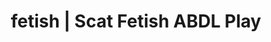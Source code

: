 ---
categories:
- Queer Kinks
- E-Girl Erotica
- Gender-Fluid
- Shibari
- Gothic Erotica
image: /assets/images/1747713801467.png
layout: post
schema:
  description: Premium adult content featuring ABDL Play, Scat Fetish. High-quality
    artwork with erotic themes.
  keywords:
  - E-Girl Erotica
  - ABDL Play
  - Scat Fetish
  - Digital Dominance
  - Sensual Cosplay
  - POV Erotica
  - Self-Pleasure
  name: 1747713801467 | ABDL Play Scat Fetish
  type: VisualArtwork
seo:
  description: Featured content with exclusive ABDL Play, Scat Fetish. HD images available.
  keywords: ABDL Play, Scat Fetish
  og_image: /assets/images/1747713801467.png
  schema_type: VisualArtwork
tags:
- '#fetish'
- ABDL Play
- Scat Fetish
title: fetish | Scat Fetish ABDL Play
---